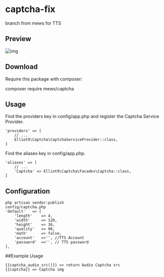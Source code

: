 # captcha-fix
branch from mews for TTS 


Preview
-------
![img](https://imgur.com/PZe5UGm)

Download
-------
Require this package with composer:

composer require mews/captcha


Usage
-------
Find the providers key in config/app.php and register the Captcha Service Provider.

    'providers' => [
        // ...
        Elliot9\Captcha\CaptchaServiceProvider::class,
    ]
    
Find the aliases key in config/app.php.
 
    'aliases' => [
        // ...
        'Captcha' => Elliot9\Captcha\Facades\Captcha::class,
    ]
    
    
## Configuration
    php artisan vendor:publish
    config/captcha.php
    'default'   => [
        'length'    => 4,
        'width'     => 120,
        'height'    => 36,
        'quality'   => 90,
        'math'      => false,
        'account'   =>'', //TTS Account
        'password'  =>'', // TTS password
    ],
    
    
##Example Usage
    
    {{captcha_audio_src()}} => return Audio Captcha src
    {{captcha}} => Captcha img
